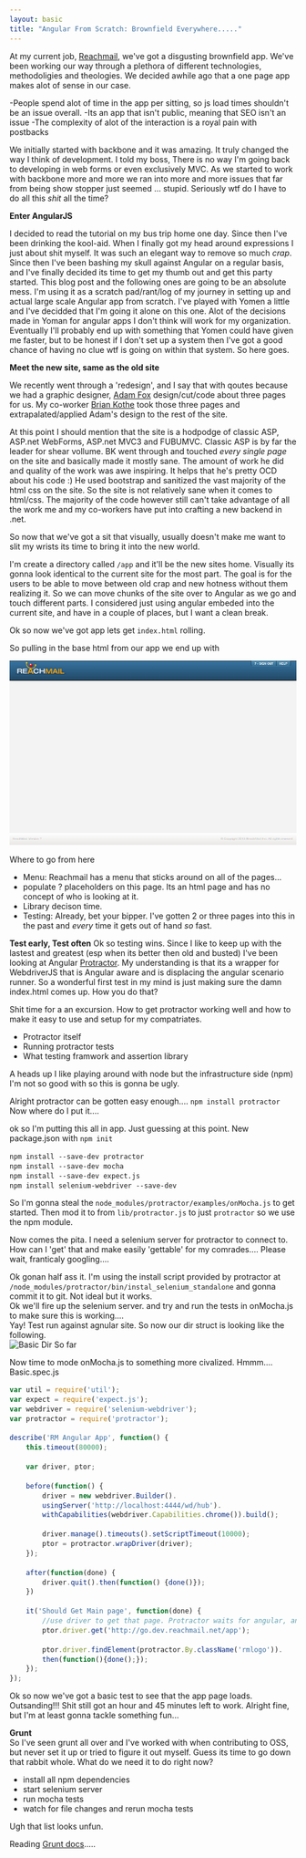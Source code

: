 ```yaml
---
layout: basic
title: "Angular From Scratch: Brownfield Everywhere....."
---
```



At my current job, [Reachmail](http://www.reachmail.com), we've got a disgusting brownfield app. We've been working our way through a plethora of 
different technologies, methodoligies and theologies. We decided awhile ago that a one page app makes alot of sense in our case. 

-People spend alot of time in the app per sitting, so js load times shouldn't be an issue overall.
-Its an app that isn't public, meaning that SEO isn't an issue
-The complexity of alot of the interaction is a royal pain with postbacks  

We initially started with backbone and it was amazing. It truly changed the way I think of development. I told my boss, There is no way 
I'm going back to developing in web forms or even exclusively MVC. As we started to work with backbone more and more we ran into more and 
more issues that far from being show stopper just seemed ... stupid. Seriously wtf do I have to do all this _shit_ all the time?

**Enter AngularJS**  

I decided to read the tutorial on my bus trip home one day. Since then I've been drinking the kool-aid. When I finally got my head around 
expressions I just about shit myself. It was such an elegant way to remove so much _crap_. Since then I've been bashing my skull against 
Angular on a regular basis, and I've finally decided its time to get my thumb out and get this party started. This blog post and the following 
ones are going to be an absolute mess. I'm using it as a scratch pad/rant/log of my journey in setting up and actual large scale Angular app from 
scratch. I've played with Yomen a little and I've decidded that I'm going it alone on this one. Alot of the decisions made in Yoman for angular apps 
I don't think will work for my organization. Eventually I'll probably end up with something that Yomen could have given me faster, but to be honest if 
I don't set up a system then I've got a good chance of having no clue wtf is going on within that system. So here goes.

**Meet the new site, same as the old site**  

We recently went through a 'redesign', and I say that with qoutes because we had a graphic designer, [Adam Fox](http://adamfox.com/) design/cut/code about three pages for us. 
My co-worker [Brian Kothe](http://www.linkedin.com/in/briankothe) took those three pages and extrapalated/applied Adam's design to the rest of the site. 

At this point I should mention that the site is a hodpodge of classic ASP, ASP.net WebForms, ASP.net MVC3 and FUBUMVC. Classic ASP is by far the leader for shear vollume. 
BK went through and touched _every single page_ on the site and basically made it mostly sane. The amount of work he did and quality of the work was awe inspiring. It helps that 
he's pretty OCD about his code :) He used bootstrap and sanitized the vast majority of the html css on the site. So the site is not relatively sane when it comes to html/css. 
The majority of the code however still can't take advantage of all the work me and my co-workers have put into crafting a new backend in .net.

So now that we've got a sit that visually, usually doesn't make me want to slit my wrists its time to bring it into the new world.   

I'm create a directory called ```/app``` and it'll be the new sites home. Visually its gonna look identical to the current site for the most part. The goal is for 
the users to be able to move between old crap and new hotness without them realizing it. So we can move chunks of the site over to Angular as we go and touch different parts. 
I considered just using angular embeded into the current site, and have in a couple of places, but I want a clean break.   
  
Ok so now we've got app lets get ```index.html``` rolling.  

So pulling in the base html from our app we end up with  
  
![Reachmail Base](/images/reachmail1.png)

Where to go from here  

-   Menu: Reachmail has a menu that sticks around on all of the pages...
-   populate ? placeholders on this page. Its an html page and has no concept of who is looking at it.
-   Library decison time.
-   Testing: Already, bet your bipper. I've gotten 2 or three pages into this in the past and _every_ time it gets out of hand _so_ fast.

**Test early, Test often**
Ok so testing wins. Since I like to keep up with the lastest and greatest (esp when its better then old and busted) I've been looking at Angular [Protractor](https://github.com/angular/protractor). My understanding is that its 
a wrapper for WebdriverJS that is Angular aware and is displacing the angular scenario runner. So a wonderful first test in my mind is just making sure the damn index.html comes up. How you do that?  

Shit time for a an excursion. How to get protractor working well and how to make it easy to use and setup for my compatriates.   

- Protractor itself
- Running protractor tests
- What testing framwork and assertion library

A heads up I like playing around with node but the infrastructure side (npm) I'm not so good with so this is gonna be ugly.

Alright protractor can be gotten easy enough.... ```npm install protractor``` Now where do I put it....

ok so I'm putting this all in app. Just guessing at this point. New package.json with ```npm init```

```npm install --save-dev protractor```  
```npm install --save-dev mocha```  
```npm install --save-dev expect.js```  
```npm install selenium-webdriver --save-dev```

So I'm gonna steal the ```node_modules/protractor/examples/onMocha.js``` to get started. Then mod it to from ```lib/protractor.js``` to just ```protractor``` so we use the npm module.  

Now comes the pita. I need a selenium server for protractor to connect to. How can I 'get' that and make easily 'gettable' for my comrades.... Please wait, franticaly googling....  

Ok gonan half ass it. I'm using the install script provided by protractor at ```/node_modules/protractor/bin/instal_selenium_standalone``` and gonna commit it to git. Not ideal but it works.  
Ok we'll fire up the selenium server. and try and run the tests in onMocha.js to make sure this is working....  
Yay! Test run against agnular site. So now our dir struct is looking like the following.  
![Basic Dir So far](/images/dir1.png)  

Now time to mode onMocha.js to something more civalized. Hmmm.... Basic.spec.js

```javascript
var util = require('util');
var expect = require('expect.js');
var webdriver = require('selenium-webdriver');
var protractor = require('protractor');

describe('RM Angular App', function() {
    this.timeout(80000);

    var driver, ptor;

    before(function() {
        driver = new webdriver.Builder().
        usingServer('http://localhost:4444/wd/hub').
        withCapabilities(webdriver.Capabilities.chrome()).build();

        driver.manage().timeouts().setScriptTimeout(10000);
        ptor = protractor.wrapDriver(driver);
    });

    after(function(done) {
        driver.quit().then(function() {done()});
    })

    it('Should Get Main page', function(done) {
        //use driver to get that page. Protractor waits for angular, and we ain't got it yet.
        ptor.driver.get('http://go.dev.reachmail.net/app');

        ptor.driver.findElement(protractor.By.className('rmlogo')).
        then(function(){done();});
    });
});
```

Ok so now we've got a basic test to see that the app page loads. Outsanding!!! Shit still got an hour and 45 minutes left to work. Alright fine, but I'm at least 
gonna tackle something fun...

**Grunt**  
So I've seen grunt all over and I've worked with when contributing to OSS, but never set it up or tried to figure it out myself. 
Guess its time to go down that rabbit whole. What do we need it to do right now?  

-   install all npm dependencies
-   start selenium server
-   run mocha tests
-   watch for file changes and rerun mocha tests

Ugh that list looks unfun.

Reading [Grunt docs](http://gruntjs.com/getting-started).....


